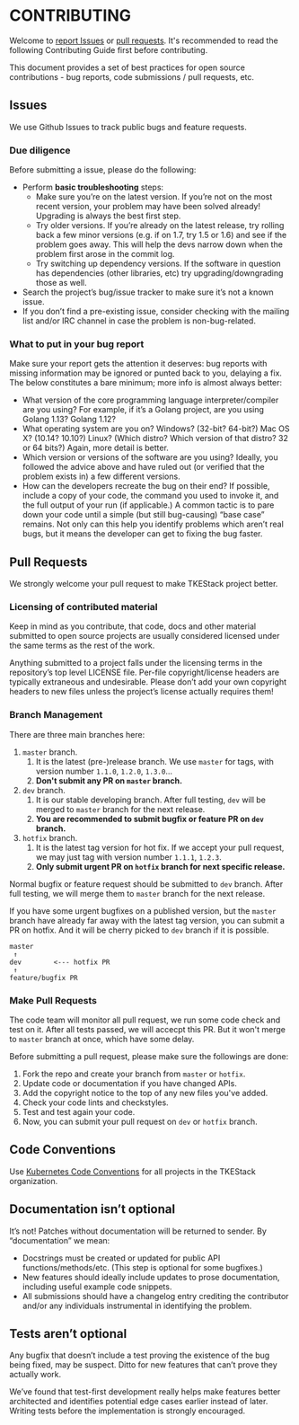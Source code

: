 # CONTRIBUTING

Welcome to [report Issues](https://github.com/tkestack/toc/issues) or [pull requests](https://github.com/tkestack/toc/pulls). It's recommended to read the following Contributing Guide first before contributing.

This document provides a set of best practices for open source contributions - bug reports, code submissions / pull requests, etc.

## Issues

We use Github Issues to track public bugs and feature requests.

### Due diligence

Before submitting a issue, please do the following:

* Perform **basic troubleshooting** steps:
    * Make sure you’re on the latest version. If you’re not on the most recent version, your problem may have been solved already! Upgrading is always the best first step.
    * Try older versions. If you’re already on the latest release, try rolling back a few minor versions (e.g. if on 1.7, try 1.5 or 1.6) and see if the problem goes away. This will help the devs narrow down when the problem first arose in the commit log.
    * Try switching up dependency versions. If the software in question has dependencies (other libraries, etc) try upgrading/downgrading those as well.
* Search the project’s bug/issue tracker to make sure it’s not a known issue.
* If you don’t find a pre-existing issue, consider checking with the mailing list and/or IRC channel in case the problem is non-bug-related.

### What to put in your bug report

Make sure your report gets the attention it deserves: bug reports with missing information may be ignored or punted back to you, delaying a fix. The below constitutes a bare minimum; more info is almost always better:

* What version of the core programming language interpreter/compiler are you using? For example, if it’s a Golang project, are you using Golang 1.13? Golang 1.12?
* What operating system are you on? Windows? (32-bit? 64-bit?) Mac OS X? (10.14? 10.10?) Linux? (Which distro? Which version of that distro? 32 or 64 bits?) Again, more detail is better.
* Which version or versions of the software are you using? Ideally, you followed the advice above and have ruled out (or verified that the problem exists in) a few different versions.
* How can the developers recreate the bug on their end? If possible, include a copy of your code, the command you used to invoke it, and the full output of your run (if applicable.) A common tactic is to pare down your code until a simple (but still bug-causing) “base case” remains. Not only can this help you identify problems which aren’t real bugs, but it means the developer can get to fixing the bug faster.

## Pull Requests

We strongly welcome your pull request to make TKEStack project better.

### Licensing of contributed material

Keep in mind as you contribute, that code, docs and other material submitted to open source projects are usually considered licensed under the same terms as the rest of the work.

Anything submitted to a project falls under the licensing terms in the repository’s top level LICENSE file. Per-file copyright/license headers are typically extraneous and undesirable. Please don’t add your own copyright headers to new files unless the project’s license actually requires them!

### Branch Management

There are three main branches here:

1. `master` branch.
	1. It is the latest (pre-)release branch. We use `master` for tags, with version number `1.1.0`, `1.2.0`, `1.3.0`...
	2. **Don't submit any PR on `master` branch.**
2. `dev` branch. 
	1. It is our stable developing branch. After full testing, `dev` will be merged to `master` branch for the next release.
	2. **You are recommended to submit bugfix or feature PR on `dev` branch.**
3. `hotfix` branch. 
	1. It is the latest tag version for hot fix. If we accept your pull request, we may just tag with version number `1.1.1`, `1.2.3`.
	2. **Only submit urgent PR on `hotfix` branch for next specific release.**

Normal bugfix or feature request should be submitted to `dev` branch. After full testing, we will merge them to `master` branch for the next release. 

If you have some urgent bugfixes on a published version, but the `master` branch have already far away with the latest tag version, you can submit a PR on hotfix. And it will be cherry picked to `dev` branch if it is possible.

```
master
 ↑
dev        <--- hotfix PR
 ↑ 
feature/bugfix PR
```  

### Make Pull Requests

The code team will monitor all pull request, we run some code check and test on it. After all tests passed, we will accecpt this PR. But it won't merge to `master` branch at once, which have some delay.

Before submitting a pull request, please make sure the followings are done:

1. Fork the repo and create your branch from `master` or `hotfix`.
2. Update code or documentation if you have changed APIs.
3. Add the copyright notice to the top of any new files you've added.
4. Check your code lints and checkstyles.
5. Test and test again your code.
6. Now, you can submit your pull request on `dev` or `hotfix` branch.

## Code Conventions

Use [Kubernetes Code Conventions](https://github.com/kubernetes/community/blob/master/contributors/guide/coding-conventions.md) for all projects in the TKEStack organization.

## Documentation isn’t optional

It’s not! Patches without documentation will be returned to sender. By “documentation” we mean:

* Docstrings must be created or updated for public API functions/methods/etc. (This step is optional for some bugfixes.)
* New features should ideally include updates to prose documentation, including useful example code snippets.
* All submissions should have a changelog entry crediting the contributor and/or any individuals instrumental in identifying the problem.

## Tests aren’t optional

Any bugfix that doesn’t include a test proving the existence of the bug being fixed, may be suspect. Ditto for new features that can’t prove they actually work.

We’ve found that test-first development really helps make features better architected and identifies potential edge cases earlier instead of later. Writing tests before the implementation is strongly encouraged.
